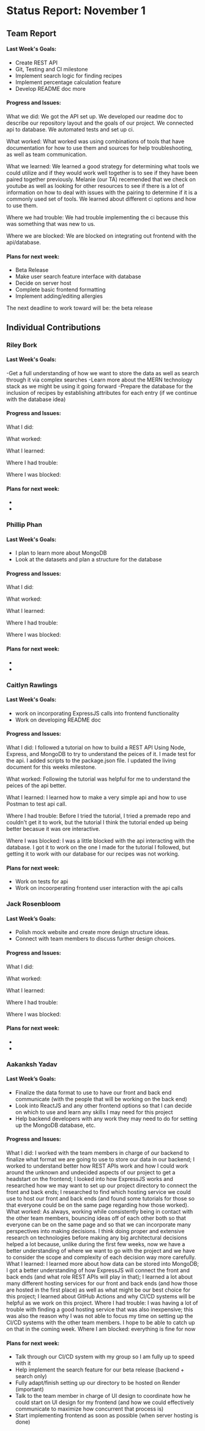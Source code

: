# Status Report: November 1
## Team Report
#### Last Week's Goals:
- Create REST API
- Git, Testing and CI milestone
- Implement search logic for finding recipes
- Implement percentage calculation feature
- Develop README doc more

#### Progress and Issues:
What we did: We got the API set up. We developed our readme doc to describe our repository layout and the goals of our project. We connected api to database. We automated tests and set up ci.

What worked: What worked was using combinations of tools that have documentation for how to use them and sources for help troubleshooting, as well as team communication.

What we learned: We learned a good strategy for determining what tools we could utilize and if they would work well together is to see if they have been paired together previously. Melanie (our TA) recemended that we check on youtube as well as looking for other resources to see if there is a lot of information on how to deal with issues with the pairing to determine if it is a commonly used set of tools. We learned about different ci options and how to use them.

Where we had trouble: We had trouble implementing the ci because this was something that was new to us.

Where we are blocked: We are blocked on integrating out frontend with the api/database.

#### Plans for next week:
- Beta Release
- Make user search feature interface with database
- Decide on server host
- Complete basic frontend formatting
- Implement adding/editing allergies

The next deadline to work toward will be: the beta release

## Individual Contributions
### Riley Bork
#### Last Week's Goals:
-Get a full understanding of how we want to store the data as well as search through it via complex searches
-Learn more about the MERN technology stack as we might be using it going forward
-Prepare the database for the inclusion of recipes by establishing attributes for each entry (if we continue with the database idea)

#### Progress and Issues:
What I did: 

What worked: 

What I learned: 

Where I had trouble: 

Where I was blocked: 

#### Plans for next week: 
-
-

### Phillip Phan
#### Last Week's Goals:
- I plan to learn more about MongoDB
- Look at the datasets and plan a structure for the database

#### Progress and Issues:
What I did: 

What worked:

What I learned: 

Where I had trouble: 

Where I was blocked: 

#### Plans for next week:
-
-

### Caitlyn Rawlings
#### Last Week's Goals:
- work on incorporating ExpressJS calls into frontend functionality
- Work on developing README doc

#### Progress and Issues:
What I did: I followed a tutorial on how to build a REST API Using Node, Express, 
and MongoDB to try to understand the peices of it. I made test for the api. I added scripts
to the package.json file. I updated the living document for this weeks milestone.

What worked: Following the tutorial was helpful for me to understand the peices of the api better.

What I learned: I learned how to make a very simple api and how to use Postman to test api call.

Where I had trouble: Before I tried the tutorial, I tried a premade repo and couldn't get it to work,
but the tutorial I think the tutorial ended up being better becasue it was ore interactive.

Where I was blocked: I was a little blocked with the api interacting with the database. I got it to work
on the one I made for the tutorial I followed, but getting it to work with our database for our recipes was
not working.

#### Plans for next week:
- Work on tests for api
- Work on incoorperating frontend user interaction with the api calls

### Jack Rosenbloom
#### Last Week’s Goals:
- Polish mock website and create more design structure ideas.
- Connect with team members to discuss further design choices.

#### Progress and Issues:
What I did: 

What worked: 

What I learned: 

Where I had trouble: 

Where I was blocked: 

#### Plans for next week:
-
-

### Aakanksh Yadav
#### Last Week’s Goals:
- Finalize the data format to use to have our front and back end communicate (with the people that will be working on the back end)
- Look into ReactJS and any other frontend options so that I can decide on which to use and learn any skills I may need for this project
- Help backend developers with any work they may need to do for setting up the MongoDB database, etc.
#### Progress and Issues:
What I did: I worked with the team members in charge of our backend to finalize what format we are going to use to store our data in our backend; I worked to understand better how REST APIs work and how I could work around the unknown and undecided aspects of our project to get a headstart on the frontend; I looked into how ExpressJS works and researched how we may want to set up our project directory to connect the front and back ends; I researched to find which hosting service we could use to host our front and back ends (and found some tutorials for those so that everyone could be on the same page regarding how those worked).
What worked: As always, working while consistently being in contact with the other team members, bouncing ideas off of each other both so that everyone can be on the same page and so that we can incorporate many perspectives into making decisions. I think doing proper and extensive research on technologies before making any big architectural decisions helped a lot because, unlike during the first few weeks, now we have a better understanding of where we want to go with the project and we have to consider the scope and complexity of each decision way more carefully.
What I learned: I learned more about how data can be stored into MongoDB; I got a better understanding of how ExpressJS will connect the front and back ends (and what role REST APIs will play in that); I learned a lot about many different hosting services for our front and back ends (and how those are hosted in the first place) as well as what might be our best choice for this project; I learned about GitHub Actions and why CI/CD systems will be helpful as we work on this project.
Where I had trouble: I was having a lot of trouble with finding a good hosting service that was also inexpensive; this was also the reason why I was not able to focus my time on setting up the CI/CD systems with the other team members. I hope to be able to catch up on that in the coming week.
Where I am blocked: everything is fine for now
#### Plans for next week:
- Talk through our CI/CD system with my group so I am fully up to speed with it
- Help implement the search feature for our beta release (backend + search only)
- Fully adapt/finish setting up our directory to be hosted on Render (important)
- Talk to the team member in charge of UI design to coordinate how he could start on UI design for my frontend (and how we could effectively communicate to maximize how concurrent that process is)
- Start implementing frontend as soon as possible (when server hosting is done)

